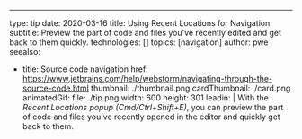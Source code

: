 ---
type: tip
date: 2020-03-16
title: Using Recent Locations for Navigation
subtitle: Preview the part of code and files you've recently edited and get back to them quickly.
technologies: []
topics: [navigation]
author: pwe
seealso:
- title: Source code navigation
  href: https://www.jetbrains.com/help/webstorm/navigating-through-the-source-code.html
thumbnail: ./thumbnail.png
cardThumbnail: ./card.png
animatedGif:
  file: ./tip.png
  width: 600
  height: 301
leadin: |
  With the *Recent Locations popup (Cmd/Ctrl+Shift+E)*, you can preview 
  the part of code and files you’ve recently opened in the editor and 
  quickly get back to them. 

